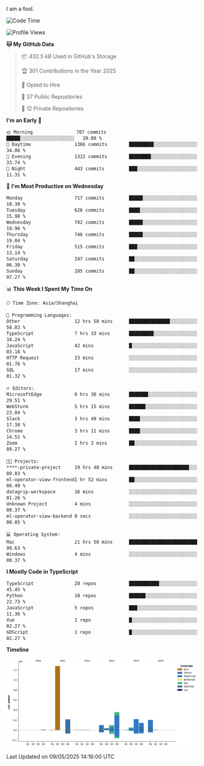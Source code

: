 I am a fool.

<!--START_SECTION:waka-->
![Code Time](http://img.shields.io/badge/Code%20Time-2%2C994%20hrs%2044%20mins-blue)

![Profile Views](http://img.shields.io/badge/Profile%20Views-2-blue)

**🐱 My GitHub Data** 

> 📦 432.5 kB Used in GitHub's Storage 
 > 
> 🏆 301 Contributions in the Year 2025
 > 
> 💼 Opted to Hire
 > 
> 📜 37 Public Repositories 
 > 
> 🔑 12 Private Repositories 
 > 
**I'm an Early 🐤** 

```text
🌞 Morning                787 commits         █████░░░░░░░░░░░░░░░░░░░░   20.09 % 
🌆 Daytime                1366 commits        █████████░░░░░░░░░░░░░░░░   34.86 % 
🌃 Evening                1322 commits        ████████░░░░░░░░░░░░░░░░░   33.74 % 
🌙 Night                  443 commits         ███░░░░░░░░░░░░░░░░░░░░░░   11.31 % 
```
📅 **I'm Most Productive on Wednesday** 

```text
Monday                   717 commits         █████░░░░░░░░░░░░░░░░░░░░   18.30 % 
Tuesday                  626 commits         ████░░░░░░░░░░░░░░░░░░░░░   15.98 % 
Wednesday                782 commits         █████░░░░░░░░░░░░░░░░░░░░   19.96 % 
Thursday                 746 commits         █████░░░░░░░░░░░░░░░░░░░░   19.04 % 
Friday                   515 commits         ███░░░░░░░░░░░░░░░░░░░░░░   13.14 % 
Saturday                 247 commits         ██░░░░░░░░░░░░░░░░░░░░░░░   06.30 % 
Sunday                   285 commits         ██░░░░░░░░░░░░░░░░░░░░░░░   07.27 % 
```


📊 **This Week I Spent My Time On** 

```text
🕑︎ Time Zone: Asia/Shanghai

💬 Programming Languages: 
Other                    12 hrs 58 mins      ███████████████░░░░░░░░░░   58.83 % 
TypeScript               7 hrs 33 mins       █████████░░░░░░░░░░░░░░░░   34.24 % 
JavaScript               42 mins             █░░░░░░░░░░░░░░░░░░░░░░░░   03.18 % 
HTTP Request             23 mins             ░░░░░░░░░░░░░░░░░░░░░░░░░   01.76 % 
SQL                      17 mins             ░░░░░░░░░░░░░░░░░░░░░░░░░   01.32 % 

🔥 Editors: 
MicrosoftEdge            6 hrs 30 mins       ███████░░░░░░░░░░░░░░░░░░   29.51 % 
WebStorm                 5 hrs 15 mins       ██████░░░░░░░░░░░░░░░░░░░   23.84 % 
Slack                    3 hrs 49 mins       ████░░░░░░░░░░░░░░░░░░░░░   17.38 % 
Chrome                   3 hrs 11 mins       ████░░░░░░░░░░░░░░░░░░░░░   14.51 % 
Zoom                     2 hrs 2 mins        ██░░░░░░░░░░░░░░░░░░░░░░░   09.27 % 

🐱‍💻 Projects: 
****-private-project     19 hrs 48 mins      ██████████████████████░░░   89.83 % 
ml-operator-view-frontend1 hr 52 mins        ██░░░░░░░░░░░░░░░░░░░░░░░   08.49 % 
datagrip-workspace       16 mins             ░░░░░░░░░░░░░░░░░░░░░░░░░   01.26 % 
Unknown Project          4 mins              ░░░░░░░░░░░░░░░░░░░░░░░░░   00.37 % 
ml-operator-view-backend 0 secs              ░░░░░░░░░░░░░░░░░░░░░░░░░   00.05 % 

💻 Operating System: 
Mac                      21 hrs 58 mins      █████████████████████████   99.63 % 
Windows                  4 mins              ░░░░░░░░░░░░░░░░░░░░░░░░░   00.37 % 
```

**I Mostly Code in TypeScript** 

```text
TypeScript               20 repos            ███████████░░░░░░░░░░░░░░   45.45 % 
Python                   10 repos            ██████░░░░░░░░░░░░░░░░░░░   22.73 % 
JavaScript               5 repos             ███░░░░░░░░░░░░░░░░░░░░░░   11.36 % 
Vue                      1 repo              █░░░░░░░░░░░░░░░░░░░░░░░░   02.27 % 
GDScript                 1 repo              █░░░░░░░░░░░░░░░░░░░░░░░░   02.27 % 
```



**Timeline**

![Lines of Code chart](https://raw.githubusercontent.com/VeejaLiu/VeejaLiu/master/assets/bar_graph.png)


 Last Updated on 09/05/2025 14:16:00 UTC
<!--END_SECTION:waka-->
